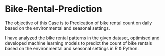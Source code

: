 # Bike-Rental-Prediction
The objective of this Case is to Predication of bike rental count on daily based on the environmental and seasonal settings.

I have analyzed the bike rental patterns in the given dataset, optimised and developed machine learning models to predict the count of bike rentals based on the environmental and seasonal settings in R & Python.
